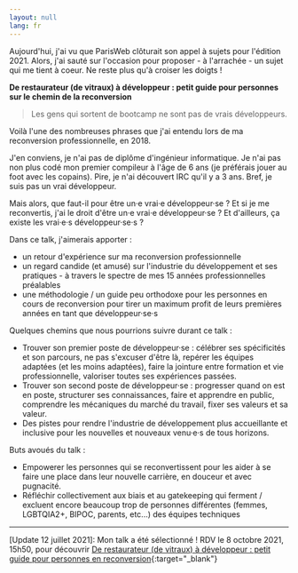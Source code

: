 ```yaml
---
layout: null
lang: fr
---
```


Aujourd'hui, j'ai vu que ParisWeb clôturait son appel à sujets pour l'édition 2021. Alors, j'ai sauté sur l'occasion pour proposer - à l'arrachée - un sujet qui me tient à coeur. Ne reste plus qu'à croiser les doigts !

__De restaurateur (de vitraux) à développeur : petit guide pour personnes sur le chemin de la reconversion__

> Les gens qui sortent de bootcamp ne sont pas de vrais développeurs.

Voilà l'une des nombreuses phrases que j'ai entendu lors de ma reconversion professionnelle, en 2018.

J'en conviens,  je n'ai pas de diplôme d'ingénieur informatique. Je n'ai pas non plus codé mon premier compileur à l'âge de 6 ans (je préférais jouer au foot avec les copains). Pire, je n'ai découvert IRC qu'il y a 3 ans. Bref, je suis pas un vrai développeur.

Mais alors, que faut-il pour être un·e vrai·e développeur·se ? Et si je me reconvertis, j'ai le droit d'être un·e vrai·e développeur·se ? Et d'ailleurs, ça existe les vrai·e·s développeur·se·s ?

Dans ce talk, j'aimerais apporter :
- un retour d'expérience sur ma reconversion professionnelle
- un regard candide (et amusé) sur l'industrie du développement et ses pratiques - à travers le spectre de mes 15 années professionnelles préalables
- une méthodologie / un guide peu orthodoxe pour les personnes en cours de reconversion pour tirer un maximum profit de leurs premières années en tant que développeur·se·s

Quelques chemins que nous pourrions suivre durant ce talk :
- Trouver son premier poste de développeur·se : célébrer ses spécificités et son parcours, ne pas s'excuser d'être là, repérer les équipes adaptées (et les moins adaptées), faire la jointure entre formation et vie professionnelle, valoriser toutes ses expériences passées.
- Trouver son second poste de développeur·se : progresser quand on est en poste, structurer ses connaissances, faire et apprendre en public, comprendre les mécaniques du marché du travail, fixer ses valeurs et sa valeur.
- Des pistes pour rendre l'industrie de développement plus accueillante et inclusive pour les nouvelles et nouveaux venu·e·s de tous horizons.

Buts avoués du talk :
- Empowerer les personnes qui se reconvertissent pour les aider à se faire une place dans leur nouvelle carrière, en douceur et avec pugnacité.
- Réfléchir collectivement aux biais et au gatekeeping qui ferment / excluent encore beaucoup trop de personnes différentes (femmes, LGBTQIA2+, BIPOC, parents, etc...) des équipes techniques

---

\[Update 12 juillet 2021]: Mon talk a été sélectionné ! RDV le 8 octobre 2021, 15h50, pour découvrir [De restaurateur (de vitraux) à développeur : petit guide pour personnes en reconversion](https://www.paris-web.fr/2021/conferences/de-restaurateur-de-vitraux-a-developpeur-petit-guide-pour-personnes-en-reconversion.php){:target="\_blank"}
